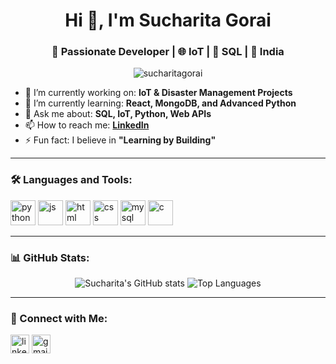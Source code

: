 <h1 align="center">Hi 👋, I'm Sucharita Gorai</h1>
<h3 align="center">🌟 Passionate Developer | 🌐 IoT | 💾 SQL | 📍 India</h3>

<p align="center">
  <img src="https://komarev.com/ghpvc/?username=sucharitagorai&label=Profile%20views&color=0e75b6&style=flat" alt="sucharitagorai" />
</p>

- 🔭 I’m currently working on: **IoT & Disaster Management Projects**
- 🌱 I’m currently learning: **React, MongoDB, and Advanced Python**
- 💬 Ask me about: **SQL, IoT, Python, Web APIs**
- 📫 How to reach me: **[LinkedIn](https://linkedin.com/in/sucharitagorai)**
- ⚡ Fun fact: I believe in **"Learning by Building"**

---

### 🛠️ Languages and Tools:

<p align="left">
  <img src="https://cdn.jsdelivr.net/gh/devicons/devicon/icons/python/python-original.svg" alt="python" width="40" height="40"/>
  <img src="https://cdn.jsdelivr.net/gh/devicons/devicon/icons/javascript/javascript-original.svg" alt="js" width="40" height="40"/>
  <img src="https://cdn.jsdelivr.net/gh/devicons/devicon/icons/html5/html5-original.svg" alt="html" width="40" height="40"/>
  <img src="https://cdn.jsdelivr.net/gh/devicons/devicon/icons/css3/css3-original.svg" alt="css" width="40" height="40"/>
  <img src="https://cdn.jsdelivr.net/gh/devicons/devicon/icons/mysql/mysql-original.svg" alt="mysql" width="40" height="40"/>
  <img src="https://cdn.jsdelivr.net/gh/devicons/devicon/icons/c/c-original.svg" alt="c" width="40" height="40"/>
</p>

---

### 📊 GitHub Stats:

<p align="center">
  <img src="https://github-readme-stats.vercel.app/api?username=sucharitagorai&show_icons=true&theme=radical" alt="Sucharita's GitHub stats"/>
  <img src="https://github-readme-stats.vercel.app/api/top-langs/?username=sucharitagorai&layout=compact&theme=radical" alt="Top Languages"/>
</p>

---

### 🚀 Connect with Me:

<p align="left">
  <a href="https://linkedin.com/in/sucharitagorai" target="blank"><img align="center" src="https://cdn-icons-png.flaticon.com/512/174/174857.png" alt="linkedin" height="30" width="30" /></a>
  <a href="mailto:sucharitagorai@gmail.com" target="blank"><img align="center" src="https://cdn-icons-png.flaticon.com/512/732/732200.png" alt="gmail" height="30" width="30" /></a>
</p>
